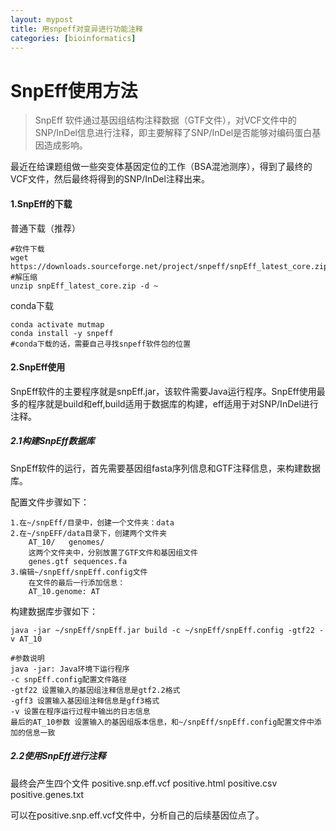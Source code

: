```yaml
---
layout: mypost
title: 用snpeff对变异进行功能注释
categories: [bioinformatics]
---
```


# SnpEff使用方法

> SnpEff 软件通过基因组结构注释数据（GTF文件），对VCF文件中的SNP/InDel信息进行注释，即主要解释了SNP/InDel是否能够对编码蛋白基因造成影响。

最近在给课题组做一些突变体基因定位的工作（BSA混池测序），得到了最终的VCF文件，然后最终将得到的SNP/InDel注释出来。

#### 1.SnpEff的下载

普通下载（推荐）
```shell
#软件下载
wget https://downloads.sourceforge.net/project/snpeff/snpEff_latest_core.zip
#解压缩
unzip snpEff_latest_core.zip -d ~
```

conda下载
```shell
conda activate mutmap
conda install -y snpeff
#conda下载的话，需要自己寻找snpeff软件包的位置
```

#### 2.SnpEff使用

SnpEff软件的主要程序就是snpEff.jar，该软件需要Java运行程序。SnpEff使用最多的程序就是build和eff,build适用于数据库的构建，eff适用于对SNP/InDel进行注释。

##### 2.1构建SnpEff数据库

SnpEff软件的运行，首先需要基因组fasta序列信息和GTF注释信息，来构建数据库。

配置文件步骤如下：
```shell
1.在~/snpEff/目录中，创建一个文件夹：data
2.在~/snpEFF/data目录下，创建两个文件夹
    AT_10/   genomes/
    这两个文件夹中，分别放置了GTF文件和基因组文件
    genes.gtf sequences.fa
3.编辑~/snpEff/snpEff.config文件
    在文件的最后一行添加信息：
    AT_10.genome: AT
```

构建数据库步骤如下：
```shell
java -jar ~/snpEff/snpEff.jar build -c ~/snpEff/snpEff.config -gtf22 -v AT_10

#参数说明
java -jar: Java环境下运行程序
-c snpEff.config配置文件路径
-gtf22 设置输入的基因组注释信息是gtf2.2格式
-gff3 设置输入基因组注释信息是gff3格式
-v 设置在程序运行过程中输出的日志信息
最后的AT_10参数 设置输入的基因组版本信息，和~/snpEff/snpEff.config配置文件中添加的信息一致
```

##### 2.2使用SnpEff进行注释
最终会产生四个文件 positive.snp.eff.vcf positive.html positive.csv positive.genes.txt

可以在positive.snp.eff.vcf文件中，分析自己的后续基因位点了。
